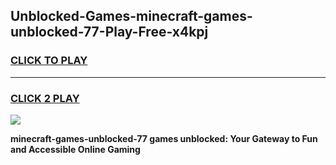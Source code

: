 
## Unblocked-Games-minecraft-games-unblocked-77-Play-Free-x4kpj
<h3>
<a href="https://premium76.site?title=minecraft-games-unblocked-77&ref=18A1">CLICK TO PLAY</a></h3>
<hr>

<h3>
<a href="https://premium76.site?title=minecraft-games-unblocked-77&ref=18A1">CLICK 2 PLAY</a>
  
</h3>

<a href="https://premium76.site?title=minecraft-games-unblocked-77&ref=18A1"><img src="https://clearcache.store/games.png"></a>


**minecraft-games-unblocked-77 games unblocked: Your Gateway to Fun and Accessible Online Gaming**
